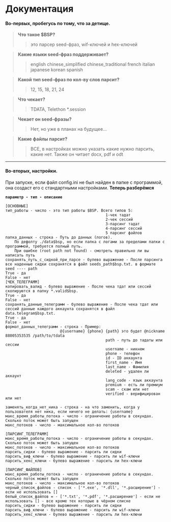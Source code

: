 # Документация

#### Во-первых, пробегусь по тому, что за детище.

> **Что такое $BSP?**
> > это парсер seed-фраз, wif-ключей и hex-ключей

> **Какие языки seed-фраз поддерживает?** 
> >  english
> >   chinese_simplified
> >   chinese_traditional
> >  french
> >  italian
> >   japanese
> >   korean
> >   spanish

> **Какой тип seed-фраз по кол-ву слов парсит?**
>> 12, 15, 18, 21, 24

>**Что чекает?**
>> TDATA, Telethon *.session

>**Чекает он seed-фразы?**
>> Нет, но уже в планах на будущее...

> **Какие файлы парсит?**
>> ВСЕ, в настройках можно указать какие нужно парсить, какие нет. Также он читает docx, pdf и odt
___

#### Во-вторых, настройки.
При запуске, если файл config.ini не был найден в папке с программой, она создаст его с стандартными настройками.
**Теперь разберёмся**
 
**`параметр - тип - описание`**
  


    
    
    [ОСНОВНЫЕ]
    тип_работы - число - это тип работы $BSP. Всего типов 5: 
											    1-чек тадат
											    2-чек сессий
											    3-парсинг тадат
											    4-парсинг сессий
											    5 парсинг файлов
	папка_данных - строка - Путь до данных (логов). 
	    По дефолту ./data$bsp, но если папка с логами за пределами папки с программой, требуется полный путь.
	    При ошибке (root path not found) - смотреть правильно ли вы написать путь
    сохранять_путь_с_сидкой_при_парсе - булево выражение - После парсинга все наденные сидки сохранятся в файл seeds_path$bsp.txt. в формате seed ---- path
    True - да
    False - нет
    [ЧЕК_ТЕЛЕГРАММ]
    копировать_валид - булево выражение - После чека тдат или сессий скопируются в папку *.valid$bsp.
    True - да
    False - нет
    сохранять_данные_телеграмм - булево выражение - После чека тдат или сессий данные каждого аккаунта сохранятся в файл data.telegram$bsp.txt.
    True - да
    False - нет
    формат_данных_телеграмм - строка - Пример:
							@{username} {phone} {path} это будет @nickname 88005353535 /path/to/tdata
											    path - путь до тадаты или сессии
											    username - никнем
											    phone - телефон
											    id - ID аккаунта
											    first_name - Имя
											    last_name - Фамилия
											    deleted - удален ли аккаунт
											    lang_code - язык аккаунта
											    premium - есть ли премиум
											    scam - скам или нет
												verified - верифицирован или нет
	
    заменять_когда_нет_ника - строка - на что заменить, когда у пользователя нет ника, если ничего не делать: {username}
    макс_время_работы_потока - число - ограничение работы в секундах. Сколько поток может быть запущен
    макс_потоков - число - максимальное кол-во потоков
    
    [ПАРСИНГ_ТЕЛЕГРАММ]
    макс_время_работы_потока - число - ограничение работы в секундах. Сколько поток может быть запущен
    макс_потоков - число - максимальное кол-во потоков
    парсить_сидки - булево выражение - парсить ли сидки
    парсить_виф_ключи - булево выражение - парсить ли wif-ключи
    парсить_хекс_ключи - булево выражение - парсить ли hex-ключи
    
    [ПАРСИНГ_ФАЙЛОВ]
    макс_время_работы_потока - число - ограничение работы в секундах. Сколько поток может быть запущен
    макс_потоков - число - максимальное кол-во потоков
    черный_список_файлов - список - ['*.exe', '*.dll', '*.расширение'] - если не использовать []
    белый_список_файлов = - ['*.txt', '*.pdf', '*.расширение'] - если не использовать [] - все кроме тех которые в чёрном списке 
    парсить_сидки - булево выражение - парсить ли сидки
    парсить_виф_ключи - булево выражение - парсить ли wif-ключи
    парсить_хекс_ключи - булево выражение - парсить ли hex-ключи

